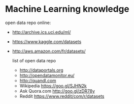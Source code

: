 # Machine Learning knowledge

open data repo online:
- http://archive.ics.uci.edu/ml/
- https://www.kaggle.com/datasets
- http://aws.amazon.com/fr/datasets/

  list of open data repo
  - http://dataportals.org
  - http://opendatamonitor.eu/
  - http://quandl.com
  - Wikipedia https://goo.gl/SJHN2k
  - Ask Quora.com  http://goo.gl/zDR78y
  - Reddit https://www.reddit/com/r/datasets
